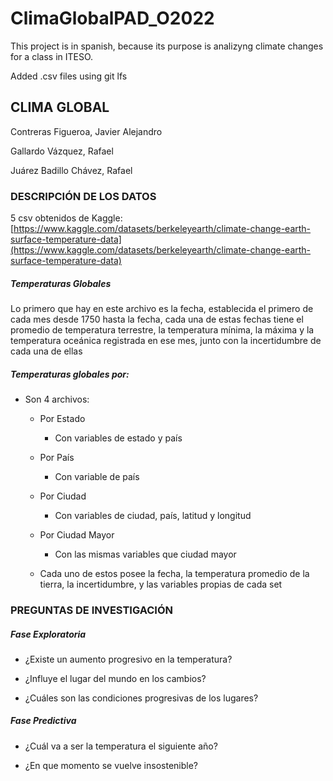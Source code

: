 # ClimaGlobalPAD_O2022

This project is in spanish, because its purpose is analizyng climate changes for a class in ITESO.

Added .csv files using git lfs



## CLIMA GLOBAL

Contreras Figueroa, Javier Alejandro

Gallardo Vázquez, Rafael

Juárez Badillo Chávez, Rafael


### DESCRIPCIÓN DE LOS DATOS

5 csv obtenidos de Kaggle: [https://www.kaggle.com/datasets/berkeleyearth/climate-change-earth-surface-temperature-data](https://www.kaggle.com/datasets/berkeleyearth/climate-change-earth-surface-temperature-data)


##### Temperaturas Globales

Lo primero que hay en este archivo es la fecha, establecida el primero de cada mes desde 1750 hasta
la fecha, cada una de estas fechas tiene el promedio de temperatura terrestre, la temperatura mínima, la
máxima y la temperatura oceánica registrada en ese mes, junto con la incertidumbre de cada una de ellas


##### Temperaturas globales por:

- Son 4 archivos:

    -  Por Estado

        - Con variables de estado y país

    - Por País

        - Con variable de país

    - Por Ciudad

        - Con variables de ciudad, país, latitud y longitud

    - Por Ciudad Mayor

        - Con las mismas variables que ciudad mayor

    - Cada uno de estos posee la fecha, la temperatura promedio de la tierra, la incertidumbre, y las variables propias de cada set


### PREGUNTAS DE INVESTIGACIÓN


##### Fase Exploratoria

- ¿Existe un aumento progresivo en la temperatura?

- ¿Influye el lugar del mundo en los cambios?

- ¿Cuáles son las condiciones progresivas de los lugares?


##### Fase Predictiva

- ¿Cuál va a ser la temperatura el siguiente año?

- ¿En que momento se vuelve insostenible?